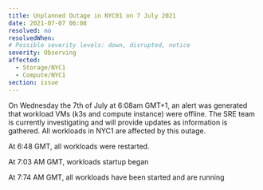 ```yaml
---
title: Unplanned Outage in NYC01 on 7 July 2021
date: 2021-07-07 06:08
resolved: no
resolvedWhen:
# Possible severity levels: down, disrupted, notice
severity: Observing
affected:
  - Storage/NYC1
  - Compute/NYC1
section: issue
---
```

On Wednesday the 7th of July at 6:08am GMT+1, an alert was generated that workload VMs (k3s and compute instance) were offline. The SRE team is currently
investigating and will provide updates as information is gathered. All workloads in NYC1 are affected by this outage. 


At 6:48 GMT, all workloads were restarted. 

At 7:03 AM GMT, workloads startup began

At 7:74 AM GMT, all workloads have been started and are running

